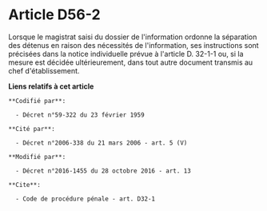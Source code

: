 # Article D56-2

Lorsque le magistrat saisi du dossier de l'information ordonne la séparation des détenus en raison des nécessités de
l'information, ses instructions sont précisées dans la notice individuelle prévue à l'article D. 32-1-1 ou, si la mesure est
décidée ultérieurement, dans tout autre document transmis au chef d'établissement.

**Liens relatifs à cet article**

	**Codifié par**:

	  - Décret n°59-322 du 23 février 1959

	**Cité par**:

	  - Décret n°2006-338 du 21 mars 2006 - art. 5 (V)

	**Modifié par**:

	  - Décret n°2016-1455 du 28 octobre 2016 - art. 13

	**Cite**:

	  - Code de procédure pénale - art. D32-1
